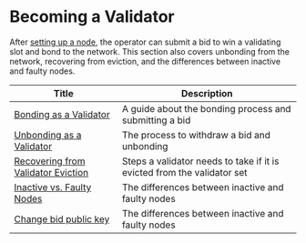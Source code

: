 # Becoming a Validator 

After [setting up a node](../setup/index.md), the operator can submit a bid to win a validating slot and bond to the network. This section also covers unbonding from the network, recovering from eviction, and the differences between inactive and faulty nodes.

| Title                                                                           | Description                 |
| ----------------------------------------------------------- | ----------------------------------------------- |
|[Bonding as a Validator](./bonding.md) | A guide about the bonding process and submitting a bid |
|[Unbonding as a Validator](./unbonding.md) | The process to withdraw a bid and unbonding |
|[Recovering from Validator Eviction](./recovering.md) | Steps a validator needs to take if it is evicted from the validator set |
|[Inactive vs. Faulty Nodes](./inactive-vs-faulty.md) | The differences between inactive and faulty nodes |
|[Change bid public key](./change-bid-public-key.md) | The differences between inactive and faulty nodes |
